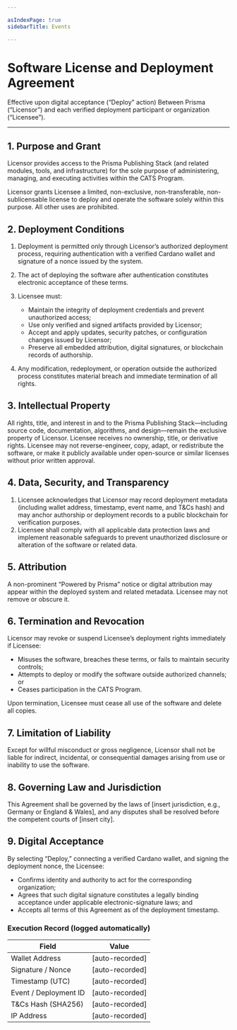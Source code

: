 ```yaml
---

asIndexPage: true
sidebarTitle: Events

---
```


# Software License and Deployment Agreement

Effective upon digital acceptance (“Deploy” action)
Between Prisma (“Licensor”) and each verified deployment participant or organization (“Licensee”).

---

## 1. Purpose and Grant

Licensor provides access to the Prisma Publishing Stack (and related modules, tools, and infrastructure) for the sole purpose of administering, managing, and executing activities within the CATS Program.

Licensor grants Licensee a limited, non-exclusive, non-transferable, non-sublicensable license to deploy and operate the software solely within this purpose.
All other uses are prohibited.

## 2. Deployment Conditions

1. Deployment is permitted only through Licensor’s authorized deployment process, requiring authentication with a verified Cardano wallet and signature of a nonce issued by the system.
2. The act of deploying the software after authentication constitutes electronic acceptance of these terms.
3. Licensee must:

   * Maintain the integrity of deployment credentials and prevent unauthorized access;
   * Use only verified and signed artifacts provided by Licensor;
   * Accept and apply updates, security patches, or configuration changes issued by Licensor;
   * Preserve all embedded attribution, digital signatures, or blockchain records of authorship.
4. Any modification, redeployment, or operation outside the authorized process constitutes material breach and immediate termination of all rights.

## 3. Intellectual Property

All rights, title, and interest in and to the Prisma Publishing Stack—including source code, documentation, algorithms, and design—remain the exclusive property of Licensor.
Licensee receives no ownership, title, or derivative rights.
Licensee may not reverse-engineer, copy, adapt, or redistribute the software, or make it publicly available under open-source or similar licenses without prior written approval.

## 4. Data, Security, and Transparency

1. Licensee acknowledges that Licensor may record deployment metadata (including wallet address, timestamp, event name, and T&Cs hash) and may anchor authorship or deployment records to a public blockchain for verification purposes.
2. Licensee shall comply with all applicable data protection laws and implement reasonable safeguards to prevent unauthorized disclosure or alteration of the software or related data.

## 5. Attribution

A non-prominent “Powered by Prisma” notice or digital attribution may appear within the deployed system and related metadata. Licensee may not remove or obscure it.

## 6. Termination and Revocation

Licensor may revoke or suspend Licensee’s deployment rights immediately if Licensee:

* Misuses the software, breaches these terms, or fails to maintain security controls;
* Attempts to deploy or modify the software outside authorized channels; or
* Ceases participation in the CATS Program.

Upon termination, Licensee must cease all use of the software and delete all copies.

## 7. Limitation of Liability

Except for willful misconduct or gross negligence, Licensor shall not be liable for indirect, incidental, or consequential damages arising from use or inability to use the software.

## 8. Governing Law and Jurisdiction

This Agreement shall be governed by the laws of [insert jurisdiction, e.g., Germany or England & Wales], and any disputes shall be resolved before the competent courts of [insert city].

## 9. Digital Acceptance

By selecting “Deploy,” connecting a verified Cardano wallet, and signing the deployment nonce, the Licensee:

* Confirms identity and authority to act for the corresponding organization;
* Agrees that such digital signature constitutes a legally binding acceptance under applicable electronic-signature laws; and
* Accepts all terms of this Agreement as of the deployment timestamp.



### Execution Record (logged automatically)

| Field                 | Value           |
| --------------------- | --------------- |
| Wallet Address        | [auto-recorded] |
| Signature / Nonce     | [auto-recorded] |
| Timestamp (UTC)       | [auto-recorded] |
| Event / Deployment ID | [auto-recorded] |
| T&Cs Hash (SHA256)    | [auto-recorded] |
| IP Address            | [auto-recorded] |
